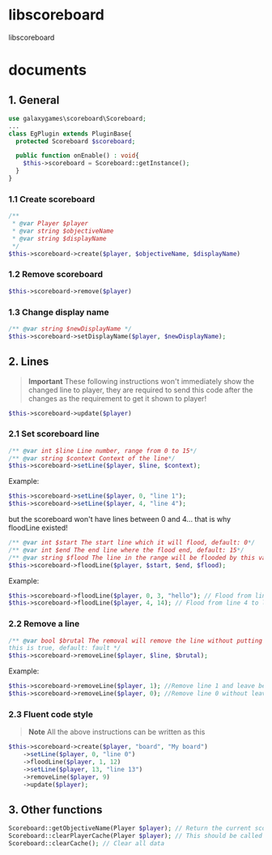 # libscoreboard
libscoreboard
# documents
## 1. General
```php
use galaxygames\scoreboard\Scoreboard;
...
class EgPlugin extends PluginBase{
  protected Scoreboard $scoreboard;

  public function onEnable() : void{
    $this->scoreboard = Scoreboard::getInstance();
  }
}
```

### 1.1 Create scoreboard
```php
/**
 * @var Player $player
 * @var string $objectiveName
 * @var string $displayName
 */
$this->scoreboard->create($player, $objectiveName, $displayName)
```
### 1.2 Remove scoreboard
```php
$this->scoreboard->remove($player)
```
### 1.3 Change display name
```php
/** @var string $newDisplayName */
$this->scoreboard->setDisplayName($player, $newDisplayName);
```
## 2. Lines
> **Important**
These following instructions won't immediately show the changed line to player, they are required to send this code after the changes as the requirement to get it shown to player!<br>
```php
$this->scoreboard->update($player)
```
### 2.1 Set scoreboard line
```php
/** @var int $line Line number, range from 0 to 15*/
/** @var string $context Context of the line*/
$this->scoreboard->setLine($player, $line, $context);
```
Example:
```php
$this->scoreboard->setLine($player, 0, "line 1");
$this->scoreboard->setLine($player, 4, "line 4");
```
but the scoreboard won't have lines between 0 and 4... that is why floodLine existed!
```php
/** @var int $start The start line which it will flood, default: 0*/
/** @var int $end The end line where the flood end, default: 15*/
/** @var string $flood The line in the range will be flooded by this value, default: ""*/
$this->scoreboard->floodLine($player, $start, $end, $flood);
```
Example:
```php
$this->scoreboard->floodLine($player, 0, 3, "hello"); // Flood from line 0 to line 3 with "hello"
$this->scoreboard->floodLine($player, 4, 14); // Flood from line 4 to line 14 with empty line
```
### 2.2 Remove a line
```php
/** @var bool $brutal The removal will remove the line without putting an empty line if
this is true, default: fault */
$this->scoreboard->removeLine($player, $line, $brutal);
```
Example:
```php
$this->scoreboard->removeLine($player, 1); //Remove line 1 and leave behind an empty line
$this->scoreboard->removeLine($player, 0); //Remove line 0 without leave behind an empty line
```
### 2.3 Fluent code style
> **Note**
All the above instructions can be written as this
```php
$this->scoreboard->create($player, "board", "My board")
    ->setLine($player, 0, "line 0")
    ->floodLine($player, 1, 12)
    ->setLine($player, 13, "line 13")
    ->removeLine($player, 9)
    ->update($player);
```
## 3. Other functions

```php
Scoreboard::getObjectiveName(Player $player); // Return the current scoreboard's name of a player
Scoreboard::clearPlayerCache(Player $player); // This should be called when player left the server
Scoreboard::clearCache(); // Clear all data
```